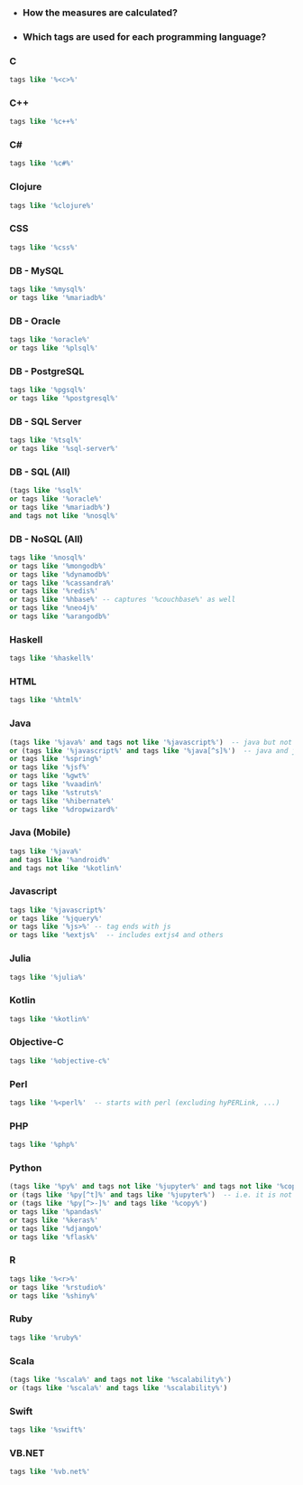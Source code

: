  - ### How the measures are calculated?
 - ### Which tags are used for each programming language?

### C
```sql
tags like '%<c>%'
```

### C++
```sql
tags like '%c++%'
```

### C#
```sql
tags like '%c#%'
```

### Clojure
```sql
tags like '%clojure%'
```

### CSS
```sql
tags like '%css%'
```


### DB - MySQL
```sql
tags like '%mysql%'
or tags like '%mariadb%'
```

### DB - Oracle
```sql
tags like '%oracle%'
or tags like '%plsql%'
```

### DB - PostgreSQL
```sql
tags like '%pgsql%' 
or tags like '%postgresql%'
```

### DB - SQL Server
```sql
tags like '%tsql%' 
or tags like '%sql-server%'
```

### DB - SQL (All)
```sql
(tags like '%sql%' 
or tags like '%oracle%'
or tags like '%mariadb%')
and tags not like '%nosql%'
```

### DB - NoSQL (All)
```sql
tags like '%nosql%'
or tags like '%mongodb%'
or tags like '%dynamodb%'
or tags like '%cassandra%'
or tags like '%redis%'
or tags like '%hbase%' -- captures '%couchbase%' as well
or tags like '%neo4j%'
or tags like '%arangodb%'
```

### Haskell
```sql
tags like '%haskell%'
```

### HTML
```sql
tags like '%html%'
```

### Java
```sql
(tags like '%java%' and tags not like '%javascript%')  -- java but not javascript
or (tags like '%javascript%' and tags like '%java[^s]%')  -- java and javascript
or tags like '%spring%'
or tags like '%jsf%'
or tags like '%gwt%'
or tags like '%vaadin%'
or tags like '%struts%'
or tags like '%hibernate%'
or tags like '%dropwizard%'
```

### Java (Mobile)
```sql
tags like '%java%' 
and tags like '%android%' 
and tags not like '%kotlin%'
```

### Javascript
```sql
tags like '%javascript%' 
or tags like '%jquery%' 
or tags like '%js>%' -- tag ends with js
or tags like '%extjs%'  -- includes extjs4 and others
```

### Julia
```sql
tags like '%julia%'
```

### Kotlin
```sql
tags like '%kotlin%'
```

### Objective-C
```sql
tags like '%objective-c%'
```

### Perl
```sql
tags like '%<perl%'  -- starts with perl (excluding hyPERLink, ...)
```

### PHP
```sql
tags like '%php%'
```

### Python
```sql
(tags like '%py%' and tags not like '%jupyter%' and tags not like '%copy%' and tags not like '%Capybara%' ) 
or (tags like '%py[^t]%' and tags like '%jupyter%')  -- i.e. it is not just jupyter, it has something else py-like as well
or (tags like '%py[^>-]%' and tags like '%copy%') 
or tags like '%pandas%'
or tags like '%keras%'
or tags like '%django%'
or tags like '%flask%'
```

### R
```sql
tags like '%<r>%'
or tags like '%rstudio%'
or tags like '%shiny%'
```

### Ruby
```sql
tags like '%ruby%'
```

### Scala
```sql
(tags like '%scala%' and tags not like '%scalability%') 
or (tags like '%scala%' and tags like '%scalability%')
```

### Swift
```sql
tags like '%swift%'
```

### VB.NET
```sql
tags like '%vb.net%'
```



